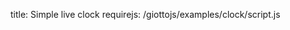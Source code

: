title: Simple live clock
requirejs: /giottojs/examples/clock/script.js


<section id="clock">
    <clock></clock>
</section>

